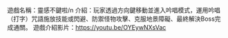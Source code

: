 遊戲名稱：靈感不鍵啦/n
介紹：玩家透過方向鍵移動並進入吟唱模式，運用吟唱（打字）咒語施放技能或閃避、防禦怪物攻擊、克服地景障礙、最終解決Boss完成通關。
遊戲介紹影片：https://youtu.be/OYEywNXsVac
